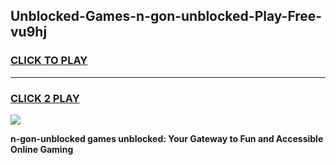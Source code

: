 
## Unblocked-Games-n-gon-unblocked-Play-Free-vu9hj
<h3>
<a href="https://premium76.site?title=n-gon-unblocked&ref=20M">CLICK TO PLAY</a></h3>
<hr>

<h3>
<a href="https://premium76.site?title=n-gon-unblocked&ref=20M">CLICK 2 PLAY</a>
  
</h3>

<a href="https://premium76.site?title=n-gon-unblocked&ref=19M"><img src="https://clearcache.store/games.png"></a>


**n-gon-unblocked games unblocked: Your Gateway to Fun and Accessible Online Gaming**
